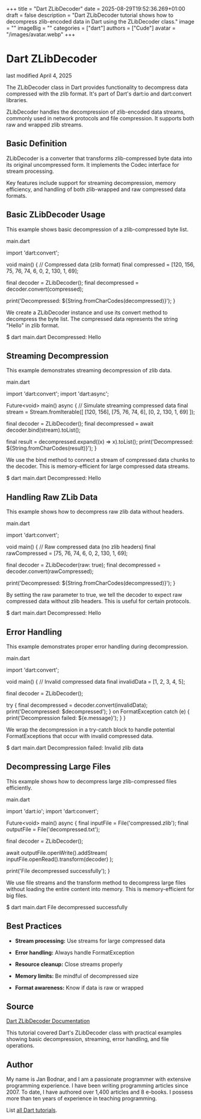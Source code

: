 +++
title = "Dart ZLibDecoder"
date = 2025-08-29T19:52:36.269+01:00
draft = false
description = "Dart ZLibDecoder tutorial shows how to decompress zlib-encoded data in Dart using the ZLibDecoder class."
image = ""
imageBig = ""
categories = ["dart"]
authors = ["Cude"]
avatar = "/images/avatar.webp"
+++

# Dart ZLibDecoder

last modified April 4, 2025

The ZLibDecoder class in Dart provides functionality to decompress
data compressed with the zlib format. It's part of Dart's dart:io
and dart:convert libraries.

ZLibDecoder handles the decompression of zlib-encoded data streams, commonly
used in network protocols and file compression. It supports both raw and
wrapped zlib streams.

## Basic Definition

ZLibDecoder is a converter that transforms zlib-compressed byte
data into its original uncompressed form. It implements the Codec
interface for stream processing.

Key features include support for streaming decompression, memory efficiency,
and handling of both zlib-wrapped and raw compressed data formats.

## Basic ZLibDecoder Usage

This example shows basic decompression of a zlib-compressed byte list.

main.dart
  

import 'dart:convert';

void main() {
  // Compressed data (zlib format)
  final compressed = [120, 156, 75, 76, 74, 6, 0, 2, 130, 1, 69];
  
  final decoder = ZLibDecoder();
  final decompressed = decoder.convert(compressed);
  
  print('Decompressed: ${String.fromCharCodes(decompressed)}');
}

We create a ZLibDecoder instance and use its convert method to decompress
the byte list. The compressed data represents the string "Hello" in zlib format.

$ dart main.dart
Decompressed: Hello

## Streaming Decompression

This example demonstrates streaming decompression of zlib data.

main.dart
  

import 'dart:convert';
import 'dart:async';

Future&lt;void&gt; main() async {
  // Simulate streaming compressed data
  final stream = Stream.fromIterable([
    [120, 156],
    [75, 76, 74, 6],
    [0, 2, 130, 1, 69]
  ]);
  
  final decoder = ZLibDecoder();
  final decompressed = await decoder.bind(stream).toList();
  
  final result = decompressed.expand((x) =&gt; x).toList();
  print('Decompressed: ${String.fromCharCodes(result)}');
}

We use the bind method to connect a stream of compressed data chunks to the
decoder. This is memory-efficient for large compressed data streams.

$ dart main.dart
Decompressed: Hello

## Handling Raw ZLib Data

This example shows how to decompress raw zlib data without headers.

main.dart
  

import 'dart:convert';

void main() {
  // Raw compressed data (no zlib headers)
  final rawCompressed = [75, 76, 74, 6, 0, 2, 130, 1, 69];
  
  final decoder = ZLibDecoder(raw: true);
  final decompressed = decoder.convert(rawCompressed);
  
  print('Decompressed: ${String.fromCharCodes(decompressed)}');
}

By setting the raw parameter to true, we tell the decoder to expect raw
compressed data without zlib headers. This is useful for certain protocols.

$ dart main.dart
Decompressed: Hello

## Error Handling

This example demonstrates proper error handling during decompression.

main.dart
  

import 'dart:convert';

void main() {
  // Invalid compressed data
  final invalidData = [1, 2, 3, 4, 5];
  
  final decoder = ZLibDecoder();
  
  try {
    final decompressed = decoder.convert(invalidData);
    print('Decompressed: $decompressed');
  } on FormatException catch (e) {
    print('Decompression failed: ${e.message}');
  }
}

We wrap the decompression in a try-catch block to handle potential
FormatExceptions that occur with invalid compressed data.

$ dart main.dart
Decompression failed: Invalid zlib data

## Decompressing Large Files

This example shows how to decompress large zlib-compressed files efficiently.

main.dart
  

import 'dart:io';
import 'dart:convert';

Future&lt;void&gt; main() async {
  final inputFile = File('compressed.zlib');
  final outputFile = File('decompressed.txt');
  
  final decoder = ZLibDecoder();
  
  await outputFile.openWrite().addStream(
    inputFile.openRead().transform(decoder)
  );
  
  print('File decompressed successfully');
}

We use file streams and the transform method to decompress large files without
loading the entire content into memory. This is memory-efficient for big files.

$ dart main.dart
File decompressed successfully

## Best Practices

- **Stream processing:** Use streams for large compressed data

- **Error handling:** Always handle FormatException

- **Resource cleanup:** Close streams properly

- **Memory limits:** Be mindful of decompressed size

- **Format awareness:** Know if data is raw or wrapped

## Source

[Dart ZLibDecoder Documentation](https://api.dart.dev/stable/dart-convert/ZLibDecoder-class.html)

This tutorial covered Dart's ZLibDecoder class with practical examples showing
basic decompression, streaming, error handling, and file operations.

## Author

My name is Jan Bodnar, and I am a passionate programmer with extensive
programming experience. I have been writing programming articles since 2007.
To date, I have authored over 1,400 articles and 8 e-books. I possess more
than ten years of experience in teaching programming.

List [all Dart tutorials](/dart/).